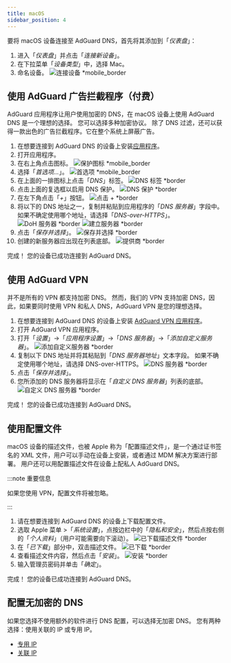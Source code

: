 ```yaml
---
title: macOS
sidebar_position: 4
---
```


要将 macOS 设备连接至 AdGuard DNS，首先将其添加到「_仪表盘_」：

1. 进入「_仪表盘_」并点击「_连接新设备_」。
2. 在下拉菜单「_设备类型_」中，选择 Mac。
3. 命名设备。
   ![连接设备 \*mobile\_border](https://cdn.adtidy.org/content/kb/dns/private/new_dns/connect/mac_ab/choose_mac.png)

## 使用 AdGuard 广告拦截程序（付费）

AdGuard 应用程序让用户使用加密的 DNS，在 macOS 设备上使用 AdGuard DNS 是一个理想的选择。 您可以选择多种加密协议。 除了 DNS 过滤，还可以获得一款出色的广告拦截程序。它在整个系统上屏蔽广告。

1. 在想要连接到 AdGuard DNS 的设备上安装[应用程序](https://adguard.com/adguard-mac/overview.html)。
2. 打开应用程序。
3. 在右上角点击图标。
   ![保护图标 \*mobile\_border](https://cdn.adtidy.org/content/kb/dns/private/new_dns/connect/mac_ab/mac_step3.png)
4. 选择「_首选项..._」。
   ![首选项 \*mobile\_border](https://cdn.adtidy.org/content/kb/dns/private/new_dns/connect/mac_ab/mac_step4.png)
5. 在上面的一排图标上点击「_DNS_」标签。
   ![DNS 标签 \*border](https://cdn.adtidy.org/content/kb/dns/private/new_dns/connect/mac_ab/mac_step5.png)
6. 点击上面的复选框以启用 DNS 保护。
   ![DNS 保护 \*border](https://cdn.adtidy.org/content/kb/dns/private/new_dns/connect/mac_ab/mac_step6.png)
7. 在左下角点击「_+_」按钮。
   ![点击 + \*border](https://cdn.adtidy.org/content/kb/dns/private/new_dns/connect/mac_ab/mac_step7.png)
8. 将以下的 DNS 地址之一，复制并粘贴到应用程序的「_DNS 服务器_」字段中。 如果不确定使用哪个地址，请选择「_DNS-over-HTTPS_」。
   ![DoH 服务器 \*border](https://cdn.adtidy.org/content/kb/dns/private/new_dns/connect/mac_ab/mac_step8_1.png)
   ![建立服务器 \*border](https://cdn.adtidy.org/content/kb/dns/private/new_dns/connect/mac_ab/mac_step8_2.png)
9. 点击「_保存并选择_」。
   ![保存并选择 \*border](https://cdn.adtidy.org/content/kb/dns/private/new_dns/connect/mac_ab/mac_step9.png)
10. 创建的新服务器应出现在列表底部。
    ![提供商 \*border](https://cdn.adtidy.org/content/kb/dns/private/new_dns/connect/mac_ab/mac_step10.png)

完成！ 您的设备已成功连接到 AdGuard DNS。

## 使用 AdGuard VPN

并不是所有的 VPN 都支持加密 DNS。 然而，我们的 VPN 支持加密 DNS，因此，如果要同时使用 VPN 和私人 DNS，AdGuard VPN 是您的理想选择。

1. 在想要连接到 AdGuard DNS 的设备上安装 [AdGuard VPN 应用程序](https://adguard-vpn.com/mac/overview.html)。
2. 打开 AdGuard VPN 应用程序。
3. 打开「_设置_」→「_应用程序设置_」→「_DNS 服务器_」→「_添加自定义服务器_」。
   ![添加自定义服务器 \*border](https://cdn.adtidy.org/content/kb/dns/private/new_dns/connect/mac_vpn/mac_step3.png)
4. 复制以下 DNS 地址并将其粘贴到「_DNS 服务器地址_」文本字段。 如果不确定使用哪个地址，请选择 DNS-over-HTTPS。
   ![DNS 服务器 \*border](https://cdn.adtidy.org/content/kb/dns/private/new_dns/connect/mac_vpn/mac_step4.png)
5. 点击「_保存并选择_」。
6. 您所添加的 DNS 服务器将显示在「_自定义 DNS 服务器_」列表的底部。
   ![自定义 DNS 服务器 \*border](https://cdn.adtidy.org/content/kb/dns/private/new_dns/connect/mac_vpn/mac_step6.png)

完成！ 您的设备已成功连接到 AdGuard DNS。

## 使用配置文件

macOS 设备的描述文件，也被 Apple 称为「配置描述文件」，是一个通过证书签名的 XML 文件，用户可以手动在设备上安装，或者通过 MDM 解决方案进行部署。 用户还可以用配置描述文件在设备上配私人 AdGuard DNS。

:::note 重要信息

如果您使用 VPN，配置文件将被忽略。

:::

1. 请在想要连接到 AdGuard DNS 的设备上下载配置文件。
2. 选取 Apple 菜单 >「_系统设置_」，点按边栏中的「_隐私和安全_」，然后点按右侧的「_个人资料_」（用户可能需要向下滚动）。
   ![已下载描述文件 \*border](https://cdn.adtidy.org/content/kb/dns/private/new_dns/connect/mac_profile/mac_step2.png)
3. 在「_已下载_」部分中，双击描述文件。
   ![已下载 \*border](https://cdn.adtidy.org/content/kb/dns/private/new_dns/connect/mac_profile/mac_step3.png)
4. 查看描述文件内容，然后点击「_安装_」。
   ![安装 \*border](https://cdn.adtidy.org/content/kb/dns/private/new_dns/connect/mac_profile/mac_step4.png)
5. 输入管理员密码并单击「_确定_」。

完成！ 您的设备已成功连接到 AdGuard DNS。

## 配置无加密的 DNS

如果您选择不使用额外的软件进行 DNS 配置，可以选择无加密 DNS。 您有两种选择：使用关联的 IP 或专用 IP。

- [专用 IP](/private-dns/connect-devices/other-options/dedicated-ip.md)
- [关联 IP](/private-dns/connect-devices/other-options/linked-ip.md)
